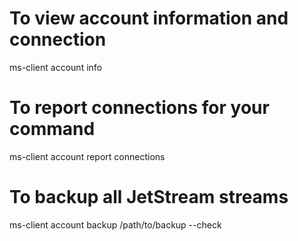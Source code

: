 # To view account information and connection
ms-client account info

# To report connections for your command
ms-client account report connections

# To backup all JetStream streams
ms-client account backup /path/to/backup --check

